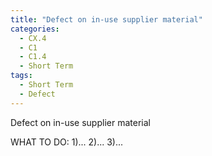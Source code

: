 ```yaml
---
title: "Defect on in-use supplier material"
categories:
  - CX.4
  - C1
  - C1.4
  - Short Term
tags:
  - Short Term
  - Defect
---
```


Defect on in-use supplier material

WHAT TO DO:
1)...
2)...
3)...